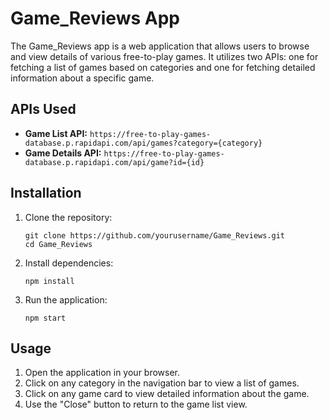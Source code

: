 <!DOCTYPE html>
<html lang="en">

<body>

<h1>Game_Reviews App</h1>

<p>The Game_Reviews app is a web application that allows users to browse and view details of various free-to-play games. It utilizes two APIs: one for fetching a list of games based on categories and one for fetching detailed information about a specific game.</p>

<h2>APIs Used</h2>
<ul>
    <li>
        <strong>Game List API:</strong> <code>https://free-to-play-games-database.p.rapidapi.com/api/games?category={category}</code>
    </li>
    <li>
        <strong>Game Details API:</strong> <code>https://free-to-play-games-database.p.rapidapi.com/api/game?id={id}</code>
    </li>
</ul>

<h2>Installation</h2>
<ol>
    <li>Clone the repository:
        <pre><code>git clone https://github.com/yourusername/Game_Reviews.git
cd Game_Reviews</code></pre>
    </li>
    <li>Install dependencies:
        <pre><code>npm install</code></pre>
    </li>
    <li>Run the application:
        <pre><code>npm start</code></pre>
    </li>
</ol>

<h2>Usage</h2>
<ol>
    <li>Open the application in your browser.</li>
    <li>Click on any category in the navigation bar to view a list of games.</li>
    <li>Click on any game card to view detailed information about the game.</li>
    <li>Use the "Close" button to return to the game list view.</li>
</ol>

</body>
</html>
